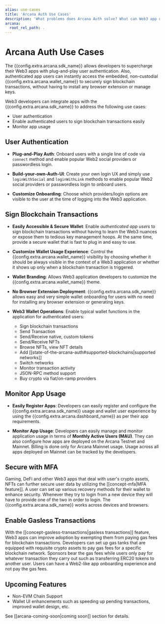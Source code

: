 ```yaml
---
alias: use-cases
title: 'Arcana Auth Use Cases'
description: 'What problems does Arcana Auth solve? What can Web3 app developers gain by integrating apps with the Auth SDK?'
arcana:
  root_rel_path: .
---
```


#  Arcana Auth Use Cases

The {{config.extra.arcana.sdk_name}} allows developers to supercharge their Web3 apps with plug-and-play user authentication. Also, authenticated app users can instantly access the embedded, non-custodial {{config.extra.arcana.wallet_name}} to securely sign blockchain transactions, without having to install any browser extension or manage keys.

Web3 developers can integrate apps with the {{config.extra.arcana.sdk_name}} to address the following use cases:

* User authentication
* Enable authenticated users to sign blockchain transactions easily
* Monitor app usage

## User Authentication

* **Plug-and-Play Auth**: Onboard users with a single line of code via `connect` method and enable popular Web2 social providers or passwordless login.

* **Build-your-own-Auth-UI**: Create your own login UX and simply use `loginWithSocial` and `loginWithLink` methods to enable popular Web2 social providers or passwordless login to onboard users.

* **Customize Onboarding**: Choose which providers/login options are visible to the user at the time of logging into the Web3 application.

## Sign Blockchain Transactions

* **Easily Accessible & Secure Wallet**: Enable *authenticated app users* to sign blockchain transactions without having to learn the Web3 nuances or expose them to tedious key management hoops. At the same time, provide a secure wallet that is fast to plug in and easy to use.

* **Customize Wallet Usage Experience**: Control the {{config.extra.arcana.wallet_name}} visibility by choosing whether it should be always visible in the context of a Web3 application or whether it shows up only when a blockchain transaction is triggered.

* **Wallet Branding**: Allows Web3 application developers to customize the {{config.extra.arcana.wallet_name}} theme.

* **No Browser Extension Deployment**: {{config.extra.arcana.sdk_name}} allows easy and very simple wallet onboarding for users with no need for installing any browser extension or generating keys.

* **Web3 Wallet Operations**: Enable typical wallet functions in the application for authenticated users:
    - Sign blockchain transactions
    - Send Transaction
    - Send/Receive native, custom tokens
    - Send/Receive NFTs
    - Browse NFTs, view NFT details
    - Add [[state-of-the-arcana-auth#supported-blockchains|supported networks]]
    - Switch networks
    - Monitor transaction activity
    - JSON-RPC method support
    - Buy crypto via fiat/on-ramp providers

## Monitor App Usage

* **Easily Register Apps**: Developers can easily register and configure the {{config.extra.arcana.sdk_name}} usage and wallet user experience by using the {{config.extra.arcana.dashboard_name}} as per their app requirements.

* **Monitor App Usage**: Developers can easily manage and monitor application usage in terms of **Monthly Active Users (MAU)**. They can also configure how apps are deployed on the Arcana Testnet and Mainnet. Billing is done only for Arcana Mainnet usage. Usage across all apps deployed on Mainnet can be tracked by the developers.

## Secure with MFA

Gaming, DeFi and other Web3 apps that deal with user's crypto assets, NFTs can further secure user data by utilizing the [[concept-mfa|MFA feature]]. A user can set up various recovery methods for their wallet to enhance security. Whenever they try to login from a new device they will have to provide one of the two in order to login. The {{config.extra.arcana.sdk_name}} works across devices and browsers.

## Enable Gasless Transactions

With the [[concept-gasless-transactions|gasless transactions]] feature, Web3 apps can improve adoption by  exempting them from paying gas fees for blockchain transactions. Developers can set up gas tanks that are equipped with requisite crypto assets to pay gas fees for a specific blockchain network. Sponsors bear the gas fees while users only pay for whatever transaction they carry out such as transferring ERC20 tokens to another user. Users can have a Web2-like app onboarding experience and not pay the gas fees.

## Upcoming Features

* Non-EVM Chain Support
* Wallet UI enhancements such as speeding up pending transactions, improved wallet design, etc.

See [[arcana-coming-soon|coming soon]] section for details.
